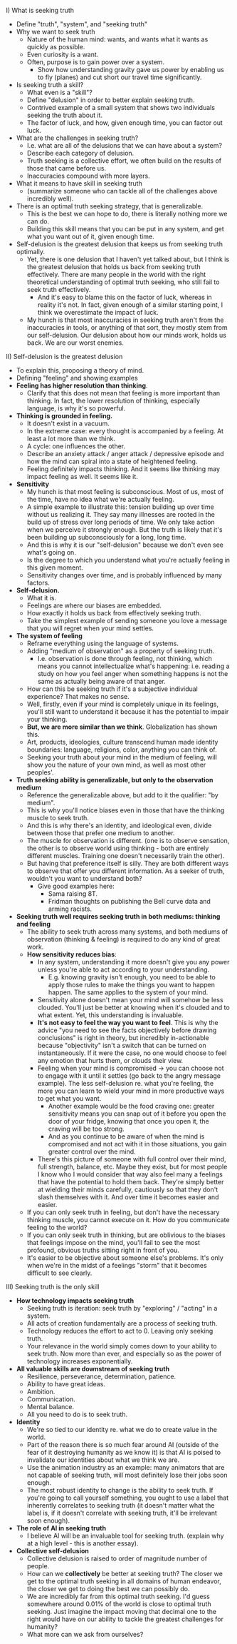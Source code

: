 I) What is seeking truth
- Define "truth", "system", and "seeking truth"
- Why we want to seek truth
	- Nature of the human mind: wants, and wants what it wants as quickly as possible.
	- Even curiosity is a want.
	- Often, purpose is to gain power over a system.
		- Show how understanding gravity gave us power by enabling us to fly (planes) and cut short our travel time significantly.
- Is seeking truth a skill?
	- What even is a "skill"?
	- Define "delusion" in order to better explain seeking truth.
	- Contrived example of a small system that shows two individuals seeking the truth about it.
	- The factor of luck, and how, given enough time, you can factor out luck.
- What are the challenges in seeking truth?
	- I.e. what are all of the delusions that we can have about a system?
	- Describe each category of delusion.
	- Truth seeking is a collective effort, we often build on the results of those that came before us.
	- Inaccuracies compound with more layers.
- What it means to have skill in seeking truth
	- (summarize someone who can tackle all of the challenges above incredibly well).
- There is an optimal truth seeking strategy, that is generalizable.
	- This is the best we can hope to do, there is literally nothing more we can do.
	- Building this skill means that you can be put in any system, and get what you want out of it, given enough time.
- Self-delusion is the greatest delusion that keeps us from seeking truth optimally.
	- Yet, there is one delusion that I haven't yet talked about, but I think is the greatest delusion that holds us back from seeking truth effectively. There are many people in the world with the right theoretical understanding of optimal truth seeking, who still fail to seek truth effectively.
		- And it's easy to blame this on the factor of luck, whereas in reality it's not. In fact, given enough of a similar starting point, I think we overestimate the impact of luck.
	- My hunch is that most inaccuracies in seeking truth aren't from the inaccuracies in tools, or anything of that sort, they mostly stem from our self-delusion. Our delusion about how our minds work, holds us back. We are our worst enemies.

II) Self-delusion is the greatest delusion
- To explain this, proposing a theory of mind.
- Defining "feeling" and showing examples
- **Feeling has higher resolution than thinking**.
	- Clarify that this does not mean that feeling is more important than thinking. In fact, the lower resolution of thinking, especially language, is why it's so powerful.
- **Thinking is grounded in feeling.**
	- It doesn't exist in a vacuum.
	- In the extreme case: every thought is accompanied by a feeling. At least a lot more than we think.
	- A cycle: one influences the other.
	- Describe an anxiety attack / anger attack / depressive episode and how the mind can spiral into a state of heightened feeling.
	- Feeling definitely impacts thinking. And it seems like thinking may impact feeling as well. It seems like it.
- **Sensitivity**
	- My hunch is that most feeling is subconscious. Most of us, most of the time, have no idea what we're actually feeling.
	- A simple example to illustrate this: tension building up over time without us realizing it. They say many illnesses are rooted in the build up of stress over long periods of time. We only take action when we perceive it strongly enough. But the truth is likely that it's been building up subconsciously for a long, long time.
	- And this is why it is our "self-delusion" because we don't even see what's going on.
	- Is the degree to which you understand what you're actually feeling in this given moment.
	- Sensitivity changes over time, and is probably influenced by many factors.
- **Self-delusion.**
	- What it is.
	- Feelings are where our biases are embedded.
	- How exactly it holds us back from effectively seeking truth.
	- Take the simplest example of sending someone you love a message that you will regret when your mind settles.
- **The system of feeling**
	- Reframe everything using the language of systems.
	- Adding "medium of observation" as a property of seeking truth.
		- I.e. observation is done through feeling, not thinking, which means you cannot intellectualize what's happening: i.e. reading a study on how you feel anger when something happens is not the same as actually being aware of that anger.
	- How can this be seeking truth if it's a subjective individual experience? That makes no sense.
	- Well, firstly, even if your mind is completely unique in its feelings, you'll still want to understand it because it has the potential to impair your thinking.
	- **But, we are more similar than we think**. Globalization has shown this.
	- Art, products, ideologies, culture transcend human made identity boundaries: language, religions, color, anything you can think of.
	- Seeking your truth about your mind in the medium of feeling, will show you the nature of your own mind, as well as most other peoples'.
- **Truth seeking ability is generalizable, but only to the observation medium**
	- Reference the generalizable above, but add to it the qualifier: "by medium".
	- This is why you'll notice biases even in those that have the thinking muscle to seek truth.
	- And this is why there's an identity, and ideological even, divide between those that prefer one medium to another.
	- The muscle for observation is different. (one is to observe sensation, the other is to observe world using thinking - both are entirely different muscles. Training one doesn't necessarily train the other).
	- But having that preference itself is silly. They are both different ways to observe that offer you different information. As a seeker of truth, wouldn't you want to understand both?
		- Give good examples here:
			- Sama raising 8T.
			- Fridman thoughts on publishing the Bell curve data and arming racists.
- **Seeking truth well requires seeking truth in both mediums: thinking and feeling**
	- The ability to seek truth across many systems, and both mediums of observation (thinking & feeling) is required to do any kind of great work.
	- **How sensitivity reduces bias**:
		- In any system, understanding it more doesn't give you any power unless you're able to act according to your understanding.
			- E.g. knowing gravity isn't enough, you need to be able to apply those rules to make the things you want to happen happen. The same applies to the system of your mind.
		- Sensitivity alone doesn't mean your mind will somehow be less clouded. You'll just be better at knowing when it's clouded and to what extent. Yet, this understanding is invaluable.
		- **It's not easy to feel the way you want to feel**. This is why the advice "you need to see the facts objectively before drawing conclusions" is right in theory, but incredibly in-actionable because "objectivity" isn't a switch that can be turned on instantaneously. If it were the case, no one would choose to feel any emotion that hurts them, or clouds their view.
		- Feeling when your mind is compromised -> you can choose not to engage with it until it settles (go back to the angry message example). The less self-delusion re. what you're feeling, the more you can learn to wield your mind in more productive ways to get what you want.
			- Another example would be the food craving one: greater sensitivity means you can snap out of it before you open the door of your fridge, knowing that once you open it, the craving will be too strong.
			- And as you continue to be aware of when the mind is compromised and not act with it in those situations, you gain greater control over the mind.
		- There's this picture of someone with full control over their mind, full strength, balance, etc. Maybe they exist, but for most people I know who I would consider that way also feel many a feelings that have the potential to hold them back. They're simply better at wielding their minds carefully, cautiously so that they don't slash themselves with it. And over time it becomes easier and easier.
	- If you can only seek truth in feeling, but don't have the necessary thinking muscle, you cannot execute on it. How do you communicate feeling to the world?
	- If you can only seek truth in thinking, but are oblivious to the biases that feelings impose on the mind, you'll fail to see the most profound, obvious truths sitting right in front of you.
	- It's easier to be objective about someone else's problems. It's only when we're in the midst of a feelings "storm" that it becomes difficult to see clearly.

III) Seeking truth is the only skill
- **How technology impacts seeking truth**
	- Seeking truth is iteration: seek truth by "exploring" / "acting" in a system.
	- All acts of creation fundamentally are a process of seeking truth.
	- Technology reduces the effort to act to 0. Leaving only seeking truth.
	- Your relevance in the world simply comes down to your ability to seek truth. Now more than ever, and especially so as the power of technology increases exponentially.
- **All valuable skills are downstream of seeking truth**
	- Resilience, perseverance, determination, patience.
	- Ability to have great ideas.
	- Ambition.
	- Communication.
	- Mental balance.
	- All you need to do is to seek truth.
 - **Identity**
	 - We're so tied to our identity re. what we do to create value in the world.
	 - Part of the reason there is so much fear around AI (outside of the fear of it destroying humanity as we know it) is that AI is poised to invalidate our identities about what we think we are.
	 - Use the animation industry as an example: many animators that are not capable of seeking truth, will most definitely lose their jobs soon enough.
	 - The most robust identity to change is the ability to seek truth. If you're going to call yourself something, you ought to use a label that inherently correlates to seeking truth (it doesn't matter what the label is, if it doesn't correlate with seeking truth, it'll be irrelevant soon enough).
 - **The role of AI in seeking truth**
	 - I believe AI will be an invaluable tool for seeking truth. (explain why at a high level - this is another essay).
 - **Collective self-delusion**
	 - Collective delusion is raised to order of magnitude number of people.
	- How can we **collectively** be better at seeking truth? The closer we get to the optimal truth seeking in all domains of human endeavor, the closer we get to doing the best we can possibly do.
	- We are incredibly far from this optimal truth seeking. I'd guess somewhere around 0.01% of the world is close to optimal truth seeking. Just imagine the impact moving that decimal one to the right would have on our ability to tackle the greatest challenges for humanity?
	- What more can we ask from ourselves?